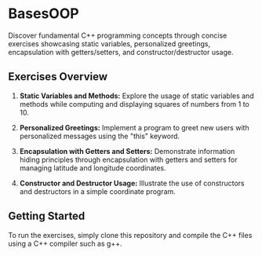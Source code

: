 # BasesOOP
 Discover fundamental C++ programming concepts through concise exercises showcasing static variables, personalized greetings, encapsulation with getters/setters, and constructor/destructor usage.
 
## Exercises Overview

1. **Static Variables and Methods:** Explore the usage of static variables and methods while computing and displaying squares of numbers from 1 to 10.

2. **Personalized Greetings:** Implement a program to greet new users with personalized messages using the "this" keyword.

3. **Encapsulation with Getters and Setters:** Demonstrate information hiding principles through encapsulation with getters and setters for managing latitude and longitude coordinates.

4. **Constructor and Destructor Usage:** Illustrate the use of constructors and destructors in a simple coordinate program.

## Getting Started

To run the exercises, simply clone this repository and compile the C++ files using a C++ compiler such as g++.



